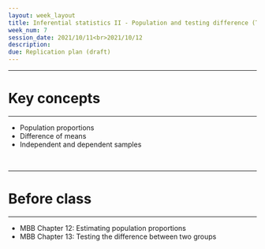 ```yaml
---
layout: week_layout
title: Inferential statistics II - Population and testing difference (TBD)
week_num: 7
session_date: 2021/10/11<br>2021/10/12
description:
due: Replication plan (draft)
---
```


---
# Key concepts
---

- Population proportions
- Difference of means
- Independent and dependent samples

<br>

---
# Before class
---

- MBB Chapter 12: Estimating population proportions
- MBB Chapter 13: Testing the difference between two groups
